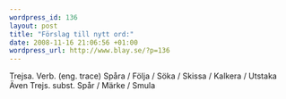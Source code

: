 ```yaml
--- 
wordpress_id: 136 
layout: post
title: "Förslag till nytt ord:" 
date: 2008-11-16 21:06:56 +01:00 
wordpress_url: http://www.blay.se/?p=136 
---
```


Trejsa. Verb. (eng. trace) Spåra / Följa / Söka / Skissa / Kalkera / Utstaka Även Trejs. subst. Spår / Märke / Smula 